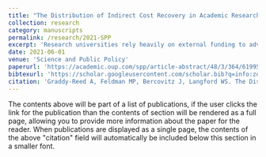 ```yaml
---
title: "The Distribution of Indirect Cost Recovery in Academic Research."
collection: research
category: manuscripts
permalink: /research/2021-SPP
excerpt: 'Research universities rely heavily on external funding to advance knowledge and generate economic growth. In the USA, tens of billions of dollars are spent each year on research and development with the federal government contributing over half of these funds. Yet a decline in relative federal funding highlights the role of other funders and their varying contractual terms. Specifically, nonfederal funders provide lower recovery of indirect costs. Using project-level university-sponsored research administrative records from four institutions, we examine indirect cost recovery. We find significant variation in the amount of indirect funding recovered—both across and within funders, as well as to different academic fields within a university. The distribution of sponsors in the overall research funding portfolio also impacts indirect cost recovery. The recovery variation has important implications for the sustainability and cross-subsidization of the university research enterprise. Together, our results show where universities are under-recovering indirect costs.'
date: 2021-06-01
venue: 'Science and Public Policy'
paperurl: 'https://academic.oup.com/spp/article-abstract/48/3/364/6199575?redirectedFrom=fulltext'
bibtexurl: 'https://scholar.googleusercontent.com/scholar.bib?q=info:zdL0UBOXX7AJ:scholar.google.com/&output=citation&scisdr=CgJo0NYOEPvqj57L14s:AAZF9b8AAAAAaF7Nz4tk6-WGayPtms1Ej41ewaY&scisig=AAZF9b8AAAAAaF7NzxXub-iJ_iiuFJc6AwsJ2Kc&scisf=4&ct=citation&cd=-1&hl=en'
citation: 'Graddy-Reed A, Feldman MP, Bercovitz J, Langford WS. The Distribution of Indirect Cost Recovery in Academic Research. Science and Public Policy. (2021)'
---
```

The contents above will be part of a list of publications, if the user clicks the link for the publication than the contents of section will be rendered as a full page, allowing you to provide more information about the paper for the reader. When publications are displayed as a single page, the contents of the above "citation" field will automatically be included below this section in a smaller font.
